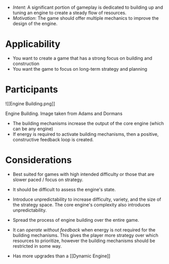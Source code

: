 * *Intent*: A significant portion of gameplay is dedicated to building up and tuning an engine to create a steady flow of resources.
* *Motivation*: The game should offer multiple mechanics to improve the design of the engine. 
# Applicability
* You want to create a game that has a strong focus on building and construction 
* You want the game to focus on long-term strategy and planning 
# Participants 

![[Engine Building.png]]
<figcaption> Engine Building. Image taken from Adams and Dormans </figcaption>

* The building mechanisms increase the output of the core engine (which can be any engine)
* If energy is required to activate building mechanisms, then a positive, constructive feedback loop is created.

# Considerations
* Best suited for games with high intended difficulty or those that are slower paced / focus on strategy. 

* It should be difficult to assess the engine's state. 
* Introduce unpredictability to increase difficulty, variety, and the size of the strategy space.  The core engine's complexity also introduces unpredictability. 
* Spread the process of engine building over the entire game. 

* It can *operate without feedback* when energy is not required for the building mechanisms. This gives the player more strategy over which resources to prioritize, however the building mechanisms should be restricted in some way. 
* Has more upgrades than a [[Dynamic Engine]]